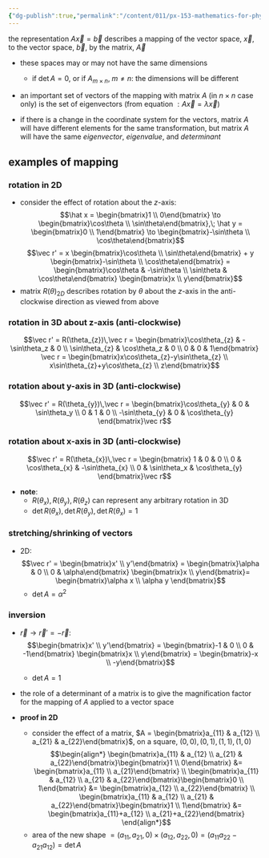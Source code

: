 ```yaml
---
{"dg-publish":true,"permalink":"/content/011/px-153-mathematics-for-physicists/term-2/px-153-k-linear-algebra/px-153-k11-matrix-operation-on-vectors/","noteIcon":"1","created":"2024-10-01T18:27:09.385+01:00","updated":"2024-11-26T19:40:30.852+00:00"}
---
```



the representation $A\vec x = \vec b$ describes a mapping of the vector space, $\vec x$, to the vector space, $\vec b$, by the matrix, ${} \vec A$
- these spaces may or may not have the same dimensions
	- if $\det A=0$, or if $A_{m\times n},\; m\neq n:$ the dimensions will be different

- an important set of vectors of the mapping with matrix $A$ (in $n\times n$ case only) is the set of eigenvectors (from equation $:A\vec x = \lambda \vec x$)
- if there is a change in the coordinate system for the vectors, matrix $A$ will have different elements for the same transformation, but matrix $A$ will have the same *eigenvector*, *eigenvalue*, and *determinant*
## examples of mapping
### rotation in 2D
- consider the effect of rotation about the $z$-axis:
$$\hat x = \begin{bmatrix}1 \\ 0\end{bmatrix} \to \begin{bmatrix}\cos\theta \\ \sin\theta\end{bmatrix},\; \hat y = \begin{bmatrix}0 \\ 1\end{bmatrix} \to \begin{bmatrix}-\sin\theta \\ \cos\theta\end{bmatrix}$$
$$\vec r' = x \begin{bmatrix}\cos\theta \\ \sin\theta\end{bmatrix} + y \begin{bmatrix}-\sin\theta \\ \cos\theta\end{bmatrix} = \begin{bmatrix}\cos\theta  & -\sin\theta \\ \sin\theta & \cos\theta\end{bmatrix} \begin{bmatrix}x \\ y\end{bmatrix}$$
- matrix $R(\theta)_{2D}$ describes rotation by $\theta$ about the $z$-axis in the anti-clockwise direction as viewed from above
### rotation in 3D about z-axis (anti-clockwise)
$$\vec r' = R(\theta_{z})\,\vec r = \begin{bmatrix}\cos\theta_{z} & -\sin\theta_z & 0 \\ \sin\theta_{z} & \cos\theta_z & 0 \\ 0 & 0 & 1\end{bmatrix} \vec r = \begin{bmatrix}x\cos\theta_{z}-y\sin\theta_{z} \\ x\sin\theta_{z}+y\cos\theta_{z} \\ z\end{bmatrix}$$
### rotation about y-axis in 3D (anti-clockwise)
$$\vec r' = R(\theta_{y})\,\vec r = \begin{bmatrix}\cos\theta_{y} & 0 & \sin\theta_y \\ 0 & 1 & 0 \\ -\sin\theta_{y} & 0 & \cos\theta_{y} \end{bmatrix}\vec r$$
### rotation about x-axis in 3D (anti-clockwise)
$$\vec r' = R(\theta_{x})\,\vec r = \begin{bmatrix} 1 & 0 & 0 \\ 0 & \cos\theta_{x} & -\sin\theta_{x} \\ 0 & \sin\theta_x & \cos\theta_{y} \end{bmatrix}\vec r$$
- **note**: 
	- $R(\theta_{x}), R(\theta_{y}), R(\theta_{z})$ can represent any arbitrary rotation in 3D
	- $\det R(\theta_{x}), \det R(\theta_{y}), \det R(\theta_{x}) =1$
### stretching/shrinking of vectors
- 2D:
$$\vec r' = \begin{bmatrix}x' \\ y'\end{bmatrix} = \begin{bmatrix}\alpha & 0 \\ 0 & \alpha\end{bmatrix} \begin{bmatrix}x \\ y\end{bmatrix}= \begin{bmatrix}\alpha x \\ \alpha y \end{bmatrix}$$
	- $\det A = \alpha^{2}$
### inversion
- $\vec r \to \vec r' = -\vec r:$
$$\begin{bmatrix}x' \\ y'\end{bmatrix} = \begin{bmatrix}-1 & 0 \\ 0 & -1\end{bmatrix} \begin{bmatrix}x \\ y\end{bmatrix} = \begin{bmatrix}-x \\ -y\end{bmatrix}$$
	- $\det A =1$
- the role of a determinant of a matrix is to give the magnification factor for the mapping of $A$ applied to a vector space

- **proof in 2D**
	- consider the effect of a matrix, $A = \begin{bmatrix}a_{11} & a_{12} \\ a_{21} & a_{22}\end{bmatrix}$, on a square, $(0,0),(0,1),(1,1),(1,0)$ 
	$$\begin{align*}
		\begin{bmatrix}a_{11} & a_{12} \\ a_{21} & a_{22}\end{bmatrix}\begin{bmatrix}1 \\ 0\end{bmatrix} &= \begin{bmatrix}a_{11} \\ a_{21}\end{bmatrix} \\
		\begin{bmatrix}a_{11} & a_{12} \\ a_{21} & a_{22}\end{bmatrix}\begin{bmatrix}0 \\ 1\end{bmatrix} &= \begin{bmatrix}a_{12} \\ a_{22}\end{bmatrix} \\
		\begin{bmatrix}a_{11} & a_{12} \\ a_{21} & a_{22}\end{bmatrix}\begin{bmatrix}1 \\ 1\end{bmatrix} &= \begin{bmatrix}a_{11}+a_{12} \\ a_{21}+a_{22}\end{bmatrix}
	\end{align*}$$
	- area of the new shape $= (a_{11},a_{21},0)\times (a_{12},a_{22},0) = (a_{11}a_{22}-a_{21}a_{12}) = \det A$ 
